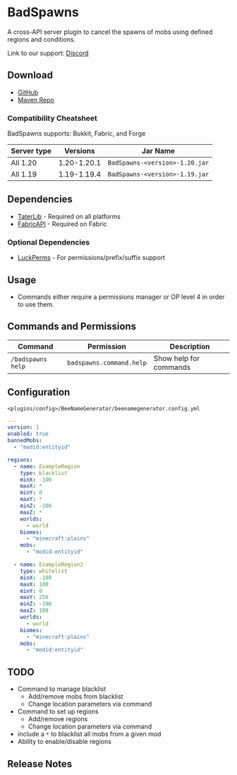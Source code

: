 # BadSpawns

A cross-API server plugin to cancel the spawns of mobs using defined regions and conditions.

Link to our support: [Discord](https://discord.neuralnexus.dev)

## Download

- [GitHub](https://github.com/p0t4t0sandwich/BadSpawns/releases)
- [Maven Repo](https://maven.neuralnexus.dev/#/releases/dev/neuralnexus/BadSpawns)

[//]: # (- [Spigot]&#40;https://www.spigotmc.org/resources/badspawns.xxxxxx/&#41;)

[//]: # (- [Hangar]&#40;https://hangar.papermc.io/p0t4t0sandwich/BadSpawns&#41;)

[//]: # (- [Modrinth]&#40;https://modrinth.com/plugin/badspawns&#41;)

[//]: # (- [CurseForge]&#40;https://www.curseforge.com/minecraft/mc-mods/badspawns&#41;)

[//]: # (- [Sponge]&#40;https://ore.spongepowered.org/p0t4t0sandwich/BadSpawns&#41;)

### Compatibility Cheatsheet

[//]: # (BadSpawns supports: Bukkit, Fabric, Forge, and Sponge &#40;some versions&#41;)
BadSpawns supports: Bukkit, Fabric, and Forge

| Server type        | Versions    | Jar Name                       |
|--------------------|-------------|--------------------------------|
| All 1.20           | 1.20-1.20.1 | `BadSpawns-<version>-1.20.jar` |
| All 1.19           | 1.19-1.19.4 | `BadSpawns-<version>-1.19.jar` |

[//]: # (| All 1.18           | 1.18-1.18.2 | `BadSpawns-<version>-1.18.jar` |)

[//]: # (| All 1.17           | 1.17-1.17.1 | `BadSpawns-<version>-1.17.jar` |)

[//]: # (| All 1.16 &#40;Sponge8&#41; | 1.16-1.16.5 | `BadSpawns-<version>-1.16.jar` |)

[//]: # (| All 1.15           | 1.15-1.15.2 | `BadSpawns-<version>-1.15.jar` |)

## Dependencies

- [TaterLib](https://github.com/p0t4t0sandwich/TaterLib) - Required on all platforms
- [FabricAPI](https://modrinth.com/mod/fabric-api) - Required on Fabric

### Optional Dependencies

- [LuckPerms](https://luckperms.net/) - For permissions/prefix/suffix support

## Usage

- Commands either require a permissions manager or OP level 4 in order to use them.

## Commands and Permissions

| Command                                  | Permission               | Description                                               |
|------------------------------------------|--------------------------|-----------------------------------------------------------|
| `/badspawns help`                        | `badspawns.command.help` | Show help for commands                                    |

## Configuration

`<plugins/config>/BeeNameGenerator/beenamegenerator.config.yml`

```yaml
---
version: 1
enabled: true
bannedMobs:
  - "modid:entityid"

regions:
  - name: ExampleRegion
    type: blacklist
    minX: -100
    maxX: *
    minY: 0
    maxY: *
    minZ: -100
    maxZ: *
    worlds:
      - world
    biomes:
      - "minecraft:plains"
    mobs:
      - "modid:entityid"

  - name: ExampleRegion2
    type: whitelist
    minX: -100
    maxX: 100
    minY: 0
    maxY: 256
    minZ: -100
    maxZ: 100
    worlds:
      - world
    biomes:
      - "minecraft:plains"
    mobs:
      - "modid:entityid"
```

## TODO

- Command to manage blacklist
  - Add/remove mobs from blacklist
  - Change location parameters via command
- Command to set up regions
  - Add/remove regions
  - Change location parameters via command
- include a `*` to blacklist all mobs from a given mod
- Ability to enable/disable regions

## Release Notes

